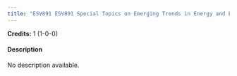 ```yaml
---
title: "ESV891 ESV891 Special Topics on Emerging Trends in Energy and Environmental Technologies"
---
```

**Credits:** 1 (1-0-0)

#### Description
No description available.